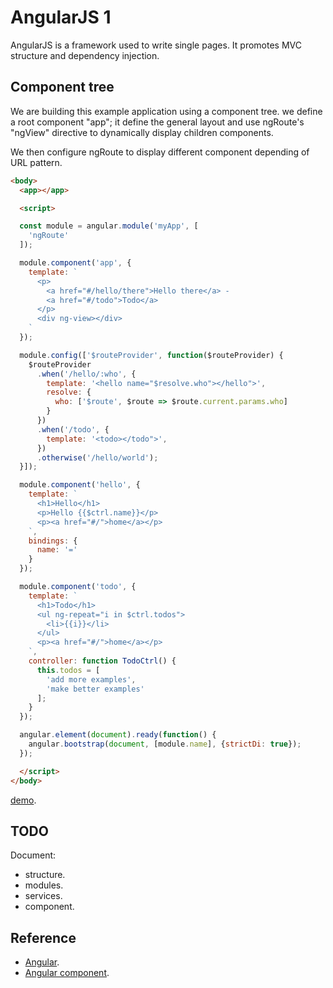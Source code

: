 # AngularJS 1

AngularJS is a framework used to write single pages. It promotes MVC structure
and dependency injection.


## Component tree

We are building this example application using a component tree.
we define a root component "app"; it define the general layout and use
ngRoute's "ngView" directive to dynamically display children components.

We then configure ngRoute to display different component depending of URL
pattern.

```html
<body>
  <app></app>

  <script>

  const module = angular.module('myApp', [
    'ngRoute'
  ]);

  module.component('app', {
    template: `
      <p>
        <a href="#/hello/there">Hello there</a> -
        <a href="#/todo">Todo</a>
      </p>
      <div ng-view></div>
    `
  });

  module.config(['$routeProvider', function($routeProvider) {
    $routeProvider
      .when('/hello/:who', {
        template: '<hello name="$resolve.who"></hello">',
        resolve: {
          who: ['$route', $route => $route.current.params.who]
        }
      })
      .when('/todo', {
        template: '<todo></todo">',
      })
      .otherwise('/hello/world');
  }]);

  module.component('hello', {
    template: `
      <h1>Hello</h1>
      <p>Hello {{$ctrl.name}}</p>
      <p><a href="#/">home</a></p>
    `,
    bindings: {
      name: '='
    }
  });

  module.component('todo', {
    template: `
      <h1>Todo</h1>
      <ul ng-repeat="i in $ctrl.todos">
        <li>{{i}}</li>
      </ul>
      <p><a href="#/">home</a></p>
    `,
    controller: function TodoCtrl() {
      this.todos = [
        'add more examples',
        'make better examples'
      ];
    }
  });

  angular.element(document).ready(function() {
    angular.bootstrap(document, [module.name], {strictDi: true});
  });

  </script>
</body>
```

[demo](https://jsbin.com/rizokix/11/edit?html,js,output).


## TODO

Document:

- structure.
- modules.
- services.
- component.


## Reference

- [Angular](https://angularjs.org/).
- [Angular component](https://docs.angularjs.org/guide/component).
